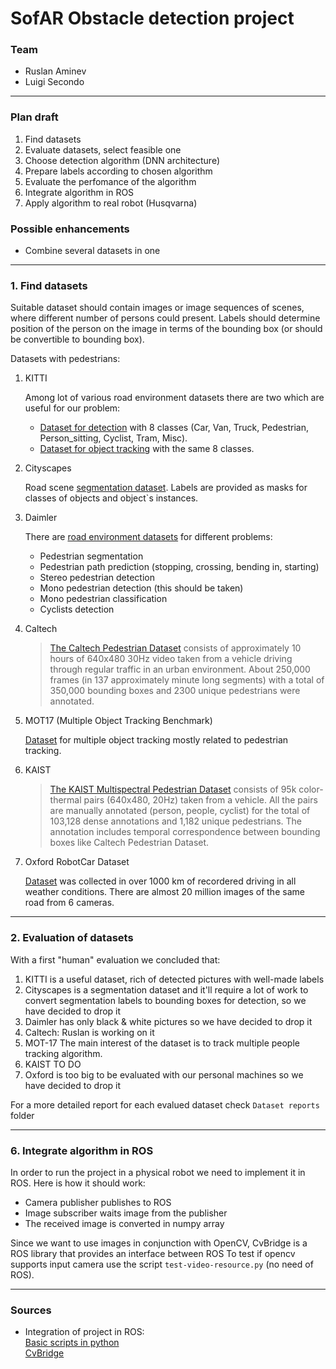 # SofAR Obstacle detection project 

### Team
* Ruslan Aminev
* Luigi Secondo

___

### Plan draft

1. Find datasets
2. Evaluate datasets, select feasible one
3. Choose detection algorithm (DNN architecture)
4. Prepare labels according to chosen algorithm
5. Evaluate the perfomance of the algorithm
6. Integrate algorithm in ROS
7. Apply algorithm to real robot (Husqvarna)

### Possible enhancements

* Combine several datasets in one

___

### 1. Find datasets
Suitable dataset should contain images or image sequences of scenes, where different number
of persons could present. Labels should determine position of the person on the image in terms
of the bounding box (or should be convertible to bounding box).

Datasets with pedestrians:
1. KITTI

    Among lot of various road environment datasets there are two which are useful    for our problem:
    * [Dataset for detection](http://www.cvlibs.net/datasets/kitti/eval_object.php?obj_benchmark=2d) 
    with 8 classes (Car, Van, Truck, Pedestrian, Person_sitting, Cyclist, Tram, Misc).
    * [Dataset for object tracking](http://www.cvlibs.net/datasets/kitti/eval_tracking.php) with the same 8 classes. 

        
2. Cityscapes

    Road scene [segmentation dataset](https://www.cityscapes-dataset.com/). Labels are provided as masks for classes of objects and object`s instances. 

3. Daimler

    There are [road environment datasets](http://www.gavrila.net/Datasets/datasets.html) for different problems:
    * Pedestrian segmentation
    * Pedestrian path prediction (stopping, crossing, bending in, starting)
    * Stereo pedestrian detection
    * Mono pedestrian detection (this should be taken)
    * Mono pedestrian classification
    * Cyclists detection

4. Caltech
 
    > [The Caltech Pedestrian Dataset](http://www.vision.caltech.edu/Image_Datasets/CaltechPedestrians/) consists of approximately 10 hours of 640x480 30Hz video taken from a vehicle driving through regular traffic in an urban environment. About 250,000 frames (in 137 approximately minute long segments) with a total of 350,000 bounding boxes and 2300 unique pedestrians were annotated.

5. MOT17 (Multiple Object Tracking Benchmark)
    
    [Dataset](https://motchallenge.net/data/MOT17Det) for multiple object tracking mostly related to pedestrian tracking.

6. KAIST

    > [The KAIST Multispectral Pedestrian Dataset](https://sites.google.com/site/pedestrianbenchmark/) consists of 95k color-thermal pairs (640x480, 20Hz) taken from a vehicle. All the pairs are manually annotated (person, people, cyclist) for the total of 103,128 dense annotations and 1,182 unique pedestrians. The annotation includes temporal correspondence between bounding boxes like Caltech Pedestrian Dataset.

7. Oxford RobotCar Dataset

    [Dataset](http://robotcar-dataset.robots.ox.ac.uk/) was collected in over 1000 km of recordered driving in all weather conditions. There are almost 20 million images of the same road from 6 cameras.

___

### 2. Evaluation of datasets
With a first "human" evaluation we concluded that:
1. KITTI is a useful dataset, rich of detected pictures with well-made labels
2. Cityscapes is a segmentation dataset and it'll require a lot of work to convert segmentation labels to bounding boxes for detection, so we have decided to drop it
3. Daimler has only black & white pictures so we have decided to drop it
4. Caltech: Ruslan is working on it
5. MOT-17 The main interest of the dataset is to track multiple people tracking algorithm.
6. KAIST TO DO
7. Oxford is too big to be evaluated with our personal machines so we have decided to drop it

For a more detailed report for each evalued dataset check `Dataset reports` folder

___

### 6. Integrate algorithm in ROS
In order to run the project in a physical robot we need to implement it in ROS. 
Here is how it should work:

* Camera publisher publishes to ROS
* Image subscriber waits image from the publisher
* The received image is converted in numpy array

Since we want to use images in conjunction with OpenCV, CvBridge is a ROS library that provides an interface between ROS
To test if opencv supports input camera use the script `test-video-resource.py` (no need of ROS).

___

### Sources
* Integration of project in ROS:\
[Basic scripts in python](http://wiki.ros.org/ROS/Tutorials/WritingPublisherSubscriber%28python%29) \
[CvBridge](http://wiki.ros.org/cv_bridge/Tutorials/ConvertingBetweenROSImagesAndOpenCVImagesPython)
